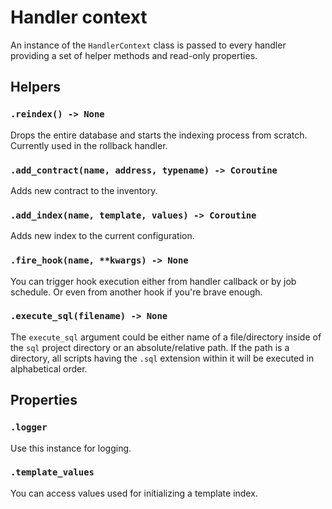# Handler context

An instance of the `HandlerContext` class is passed to every handler providing a set of helper methods and read-only properties.

## Helpers

### `.reindex() -> None`

Drops the entire database and starts the indexing process from scratch. Currently used in the rollback handler.

### `.add_contract(name, address, typename) -> Coroutine`

Adds new contract to the inventory.

### `.add_index(name, template, values) -> Coroutine`

Adds new index to the current configuration.

### `.fire_hook(name, **kwargs) -> None`

You can trigger hook execution either from handler callback or by job schedule. Or even from another hook if you're brave enough.

### `.execute_sql(filename) -> None`

The `execute_sql` argument could be either name of a file/directory inside of the `sql` project directory or an absolute/relative path. If the path is a directory, all scripts having the `.sql` extension within it will be executed in alphabetical order.

## Properties

### `.logger`

Use this instance for logging.

### `.template_values`

You can access values used for initializing a template index.
